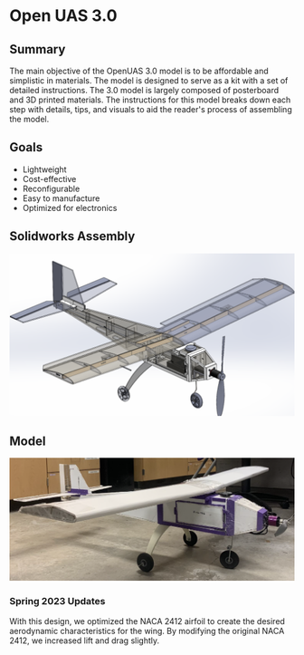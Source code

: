 # Open UAS 3.0 
## Summary
The main objective of the OpenUAS 3.0 model is to be affordable and simplistic in materials. The model is designed to serve as a kit with a set of detailed instructions. The 3.0 model is largely composed of posterboard and 3D printed materials. The instructions for this model breaks down each step with details, tips, and visuals to aid the reader's process of assembling the model.

## Goals
- Lightweight
- Cost-effective
- Reconfigurable
- Easy to manufacture
- Optimized for electronics

## Solidworks Assembly
<img src="./Screenshot 2024-04-04 133441.png" alt="OpenUAS 3.0 Solidworks" style="width:600px;"/>

## Model
<img src="./Screenshot 2024-04-04 133459.png" alt="OpenUAS 3.0 Completed" style="width:600px;"/>

### Spring 2023 Updates
With this design, we optimized the NACA 2412 airfoil to create the desired aerodynamic characteristics for the wing. By modifying the original NACA 2412, we increased lift and drag slightly. 
